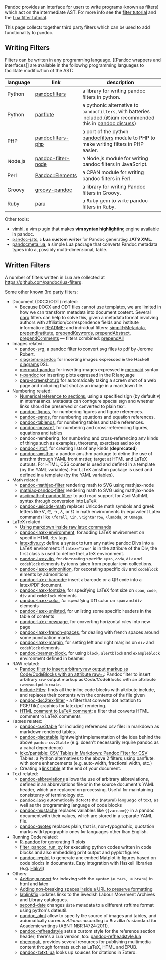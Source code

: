 Pandoc provides an interface for users to write programs (known as filters) which act on the intermediate AST. For more info see the [filter tutorial](http://pandoc.org/filters.html) and the [Lua filter tutorial](http://pandoc.org/lua-filters.html).

This page collects together third party filters which can be used to add functionality to pandoc.

## Writing Filters

Filters can be written in any programming language. [[Pandoc wrappers and interfaces]] are available in the following programming languages to facilitate modification of the AST:

| language	| link	| description	|  
|  ------	| ------	| ------	|  
| Python	| [pandocfilters](https://github.com/jgm/pandocfilters)	| a library for writing pandoc filters in python.	| 
| Python	| [panflute](https://github.com/sergiocorreia/panflute)	| a pythonic alternative to `pandocfilters`, with batteries included.(@jgm recommended this in [pandoc discuss](https://groups.google.com/forum/#!searchin/pandoc-discuss/I$27d$20recommend$20that$20people$20use$20panflute$20instead%7Csort:relevance/pandoc-discuss/wbebx65e1Nk/prx8_jLnAQAJ))	| 
| PHP	| [pandocfilters-php](https://github.com/vinai/pandocfilters-php)	| a port of the python [pandocfilters](https://github.com/jgm/pandocfilters) module to PHP to make writing filters in PHP easier.	| 
| Node.js	| [pandoc-filter-node](https://github.com/mvhenderson/pandoc-filter-node)	| a Node.js module for writing pandoc filters in JavaScript.	|  
| Perl	| [Pandoc::Elements](https://metacpan.org/release/Pandoc-Elements)	| a CPAN module for writing pandoc filters in Perl.	| 
| Groovy	| [groovy-pandoc](https://github.com/dfrommi/groovy-pandoc)	| a library for writing Pandoc filters in Groovy.	| 
| Ruby | [paru](https://heerdebeer.org/Software/markdown/paru/) | a Ruby gem to write pandoc filters in Ruby. |

Other tools:

- [vimhl](https://github.com/lyokha/vim-publish-helper), a vim plugin that makes **vim syntax highlighting** engine available in pandoc.
- [pandoc-jats](https://github.com/mfenner/pandoc-jats), a **Lua custom writer** for Pandoc generating **JATS XML**.
- [pandocmeta.lua](https://github.com/odkr/pandocmeta.lua), a simple Lua package that converts Pandoc metadata types into a, possibly multi-dimensional, table.

## Written Filters

A number of filters written in Lua are collected at https://github.com/pandoc/lua-filters .

Some other known 3rd party filters:

- Document (DOCX/ODT) related:
	- Because DOCX and ODT files cannot use templates, we are limited in how we can transform metadata into document content. Several [paru](https://heerdebeer.org/Software/markdown/paru/) filters can help to solve this, given a metadata format involving authors with affiliation/correspondence fields and institute information: [README](https://github.com/iandol/dotpandoc/tree/master/filters); and individual filters: [simplifyMetadata](https://github.com/iandol/dotpandoc/blob/master/filters/simplifyMetadata),
 [prependInstitute](https://github.com/iandol/dotpandoc/blob/master/filters/prependInstitute),
 [prependKeywords](https://github.com/iandol/dotpandoc/blob/master/filters/prependKeywords), [prependAbstract](https://github.com/iandol/dotpandoc/blob/master/filters/prependAbstract), 
 [prependComments](https://github.com/iandol/dotpandoc/blob/master/filters/prependComments) — filters combined: [prependAll](https://github.com/iandol/dotpandoc/blob/master/filters/prependAll).
- Images related:
	- [pandoc-svg](https://gist.github.com/jeromerobert/3996eca3acd12e4c3d40), a pandoc filter to convert svg files to pdf by Jerome Robert.
	- [diagrams-pandoc](http://hackage.haskell.org/package/diagrams-pandoc) for inserting images expressed in the Haskell [diagrams](http://projects.haskell.org/diagrams/) DSL.
	- [mermaid-pandoc](https://github.com/raghur/mermaid-filter) for inserting images expressed in [mermaid](http://knsv.github.io/mermaid/) syntax
	- [r-pandoc](https://github.com/cdupont/r-pandoc) for inserting plots expressed in the R language
	- [paru-screenshot.rb](https://github.com/htdebeer/paru-filter-collection#paru-screenshotrb) for automatically taking a screen shot of a web page and including that shot as an image in a markdown file.
- Numbering related:
	- [Numerical reference to sections](https://gist.github.com/jkr/bcfacbfdcf4cc4bafcf6), using a specified sign (by default `#`) in internal links. Metadata can configure special sign and whether links should be preserved or converted to plain text.
	- [pandoc-fignos](https://github.com/tomduck/pandoc-fignos), for numbering figures and figure references.
	- [pandoc-eqnos](https://github.com/tomduck/pandoc-eqnos), for numbering equations and equation references.
	- [pandoc-tablenos](https://github.com/tomduck/pandoc-tablenos), for numbering tables and table references.
	- [pandoc-crossref](https://github.com/lierdakil/pandoc-crossref), for numbering and cross-referencing figures, equations and tables
	- [pandoc-numbering](https://github.com/chdemko/pandoc-numbering), for numbering and cross-referencing any kinds of things such as examples, theorems, exercises and so on
	- [pandoc-listof](https://github.com/chdemko/pandoc-listof), for creating lists of any kinds (**deprecated**)
	- [pandoc-amsthm](https://github.com/ickc/pandoc-amsthm): a pandoc amsthm package to define the use of amsthm through YAML front matter, target at HTML and LaTeX outputs. For HTML, CSS counter is used and defined in a template (by the YAML variables). For LaTeX amsthm package is used and defined in a template (by the YAML variables).
- Math related:
    - [pandoc-mathjax-filter](https://github.com/shreevatsa/pandoc-mathjax-filter) rendering math to SVG using mathjax-node
    - [mathjax-pandoc-filter](https://github.com/lierdakil/mathjax-pandoc-filter) rendering math to SVG using mathjax-node
    - [asciimathml-pandocfilter](https://github.com/yuwash/asciimathml-pandocfilter): to add read support for AsciiMathML syntax through conversion into LaTeX
    - [pandoc-unicode-math](https://github.com/marhop/pandoc-unicode-math) replaces Unicode math symbols and greek letters like ∀, ∈, →, λ, or Ω in math environments by equivalent Latex commands like `\forall`, `\in`, `\rightarrow`, `\lambda`, or `\Omega`.
- LaTeX related:
	- [Using markdown inside raw latex commands](https://gist.github.com/mpickering/f1718fcdc4c56273ed52)
	- [pandoc-latex-environment](https://github.com/chdemko/pandoc-latex-environment), for adding LaTeX environment on specific HTML `div` tags
	- [latexdivs.py](https://github.com/jgm/pandocfilters/blob/master/examples/latexdivs.py): define a syntax to turn any native pandoc Divs into a LaTeX environment: if `latex="true"` is in the attribute of the Div, the first class is used to define the LaTeX environment.
	- [pandoc-latex-tip](https://github.com/chdemko/pandoc-latex-tip), for decorating specific `span`, `code`, `div` and `codeblock` elements by icons taken from popular icon collections.
	- [pandoc-latex-admonition](https://github.com/chdemko/pandoc-latex-admonition), for decorating specific `div` and `codeblock` elments by admonitions
	- [pandoc-latex-barcode](https://github.com/daamien/pandoc-latex-barcode): insert a barcode or a QR code into a latex/PDF document.
	- [pandoc-latex-fontsize](https://github.com/chdemko/pandoc-latex-fontsize), for specifying LaTeX font size on `span`, `code`, `div` and `codeblock` elements
	- [pandoc-latex-color](https://github.com/chdemko/pandoc-latex-color), for specifying X11 color on `span` and `div` elements
	- [pandoc-latex-unlisted](https://github.com/chdemko/pandoc-latex-unlisted), for unlisting some specific headers in the table of contents
	- [pandoc-latex-newpage](https://github.com/chdemko/pandoc-latex-newpage), for converting horizontal rules into new page
	- [pandoc-latex-french-spaces](https://github.com/chdemko/pandoc-latex-french-spaces), for dealing with french spaces around some punctuation marks
	- [pandoc-latex-margin](https://github.com/chdemko/pandoc-latex-margin), for setting left and right margins on `div` and `codeblock` elements
	- [pandoc-beamer-block](https://github.com/chdemko/pandoc-beamer-block), for using `block`, `alertblock`  and `exampleblock` environment defined in beamer.
- RAW related:
	- [Pandoc filter to insert arbitrary raw output markup as Code/CodeBlocks with an attribute raw=<outputformat>.](https://gist.github.com/bpj/e6e53cbe679d3ec77e25): Pandoc filter to insert arbitrary raw output markup as Code/CodeBlocks with an attribute `raw=<outputformat>`.
	- [Include Files](http://pandoc.org/scripting.html#include-files): finds all the inline code blocks with attribute include, and replaces their contents with the contents of the file given
	- [pandoc-doc2tex-filter](https://github.com/kuba-orlik/pandoc-dot2tex-filter) - a filter that converts dot notation to PGF/TikZ graphics for latex/pdf rendering.
	- [HTML comment to LaTeX comment](https://github.com/jgm/pandoc/issues/1926#issuecomment-122308490): a filter that converts HTML comment to LaTeX comments
- Tables related:
	- [pandoc-csv2table](https://github.com/baig/pandoc-csv2table) for including referenced csv files in markdown as markdown rendered tables.
	- [pandoc-placetable](https://github.com/mb21/pandoc-placetable) lightweight implementation of the idea behind the above `pandoc-csv2table` (e.g. doesn't necessarily require pandoc as a cabal dependency)
	- [ickc/pantable: CSV Tables in Markdown: Pandoc Filter for CSV Tables](https://github.com/ickc/pantable): a Python alternatives to the above 2 filters, using panflute, with some enhancements (e.g. auto-width, fractional width, etc.)
	- Creating a [link table](http://stackoverflow.com/questions/26406816/pandoc-is-there-a-way-to-include-an-appendix-of-links-in-a-pdf-from-markdown/26415375#26415375) at the end of your document.
- Text related:
    - [pandoc-abbreviations](https://github.com/scokobro/pandoc-abbreviations) allows the use of arbitrary abbreviations, defined in an abbreviations file or in the source document's YAML header, which are replaced on  processing. Useful for maintaining consistency of terminology etc.
    - [pandoc-lang](https://github.com/davidar/pandoc-lang) automatically detects the (natural) language of text, as well as the programming language of code blocks
    - [pandoc-mustache](https://github.com/michaelstepner/pandoc-mustache) replaces variables like `{{varname}}` in a pandoc document with their values, which are stored in a separate YAML file.
    - [pandoc-quotes](https://github.com/odkr/pandoc-quotes) replaces plain, that is, non-typographic, quotation marks with typographic ones for languages other than English.
- Running Code related:
	- [R-pandoc](https://github.com/cdupont/R-pandoc) for generating R plots
	- [filter_pandoc_run_py](https://github.com/caiofcm/filter_pandoc_run_py) for executing python codes written in code blocks and also embedding print output and pyplot figures
    - [pandoc-pyplot](https://github.com/LaurentRDC/pandoc-pyplot) to generate and embed Matplotlib figures based on code blocks in documents. Easy integration with Haskell libraries (e.g. [Hakyll](https://jaspervdj.be/hakyll/))
- Others:
	- [Adding support](https://gist.github.com/mpickering/8bc9bb34c4e9b076b107) for indexing with the syntax ``(# term, subterm)`` in html and latex
	- [Adding non-breaking spaces inside a URL to preserve formatting](https://gist.github.com/mpickering/fdc747b9c8306659cb43)
	- [lablinkfix](https://github.com/klpn/lablinkfix) updates links to the Swedish Labour Movement Archives and Library catalogues.
	- [second-date](https://gist.github.com/7937d04120ac27fcfb1955ae15773b05)  changes `date` metadata to a different strftime format using python's dateutil.
    - [pandoc_abnt](https://github.com/limarka/pandoc_abnt) allow to specify the source of images and tables, and automatically corrects *Alineas* according to Brazilian's standard for Academic writings (ABNT NBR 14724:2011). 
    - [pandoc-refheadstyle](https://github.com/odkr/pandoc-refheadstyle) sets a custom style for the reference section header; there's a Lua version, too: [pandoc-refheadstyle.lua](https://github.com/odkr/pandoc-refheadstyle.lua)
    - [nheengatu](http://joseflavio.com/nheengatu/) provides several resources for publishing multimedia content through formats such as LaTeX, HTML and EPUB.
    - [pandoc-zotxt.lua](https://github.com/odkr/pandoc-zotxt.lua) looks up sources for citations in Zotero.
